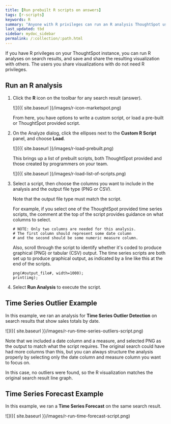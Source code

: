 ```yaml
---
title: [Run prebuilt R scripts on answers]
tags: [r-scripts]
keywords: R
summary: "Anyone with R privileges can run an R analysis ThoughtSpot using provided scripts, you don't need to be an expert. "
last_updated: tbd
sidebar: mydoc_sidebar
permalink: /:collection/:path.html
---
```


If you have R privileges on your ThoughtSpot instance, you can run R analyses on
search results, and save and share the resulting visualization with others. The
users you share visualizations with do not need R privileges.

## Run an R analysis

1.  Click the **R** icon on the toolbar for any search result (answer).

    ![]({{ site.baseurl }}/images/r-icon-marketspot.png)

    From here, you have options to write a custom script, or load a pre-built or
    ThoughtSpot provided script.

2. On the Analyze dialog, click the ellipses next to the **Custom R Script** panel, and choose **Load**.

    ![]({{ site.baseurl }}/images/r-load-prebuilt.png)

    This brings up a list of prebuilt scripts, both ThoughtSpot provided and those created by programmers on your team.

    ![]({{ site.baseurl }}/images/r-load-list-of-scripts.png)

4. Select a script, then choose the columns you want to include in the analysis and the output file type (PNG or CSV).

    Note that the output file type must match the script.

    For example, if you select one of the ThoughtSpot provided time series
    scripts, the comment at the top of the script provides guidance on what
    columns to select.

    ```
    # NOTE: Only two columns are needed for this analysis.
    # The first column should represent some date column
    # and the second should be some numeric measure column.
    ```

    Also, scroll through the script to identify whether it's coded to produce
    graphical (PNG) or tabular (CSV) output. The time series scripts are both set up
    to produce graphical output, as indicated by a line like this at the end of the
    scripts.

    ```
    png(#output_file#, width=1000);
    print(img);
    ```

5. Select **Run Analysis** to execute the script.

## Time Series Outlier Example

In this example, we ran an analysis for **Time Series Outlier Detection** on
search results that show sales totals by date.

![]({{ site.baseurl }}/images/r-run-time-series-outliers-script.png)

Note that we included a date column and a measure, and selected PNG as the
output to match what the script requires. The original search could have had
more columns than this, but you can always structure the analysis properly
by selecting only the date column and measure column you want to focus on.

In this case, no outliers were found, so the R visualization matches the
original search result line graph.

## Time Series Forecast Example

In this example, we ran a **Time Series Forecast** on the same search result.

![]({{ site.baseurl }}/images/r-run-time-forecast-script.png)
